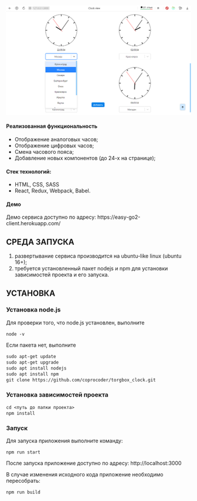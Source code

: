 ![Alt text](/src/images/demo/demo2.png "Optional title")

<h4>Реализованная функциональность</h4>
<ul>
    <li>Отображение аналоговых часов;</li>
    <li>Отображение цифровых часов;</li>
    <li>Смена часового пояса;</li>
    <li>Добавление новых компонентов (до 24-х на странице);</li>
</ul> 
<h4>Стек технологий:</h4>
<ul>
	<li>HTML, CSS, SASS</li>
	<li>React, Redux, Webpack, Babel.</li>
 </ul>
<h4>Демо</h4>
<p>Демо сервиса доступно по адресу: https://easy-go2-client.herokuapp.com/ </p>


СРЕДА ЗАПУСКА
------------
1) развертывание сервиса производится на ubuntu-like linux (ubuntu 16+);
2) требуется установленный пакет nodejs и npm для установки зависимостей проекта и его запуска.


УСТАНОВКА
------------
### Установка node.js

Для проверки того, что node.js установлен, выполните
~~~
node -v
~~~

Если пакета нет, выполните
~~~
sudo apt-get update
sudo apt-get upgrade
sudo apt install nodejs
sudo apt install npm
git clone https://github.com/coprocoder/torgbox_clock.git
~~~

### Установка зависимостей проекта

~~~
cd <путь до папки проекта>
npm install
~~~

### Запуск

Для запуска приложения выполните команду:
~~~
npm run start
~~~

После запуска приложение доступно по адресу: http://localhost:3000


В случае изменения исходного кода приложение необходимо пересобрать:
~~~
npm run build
~~~
